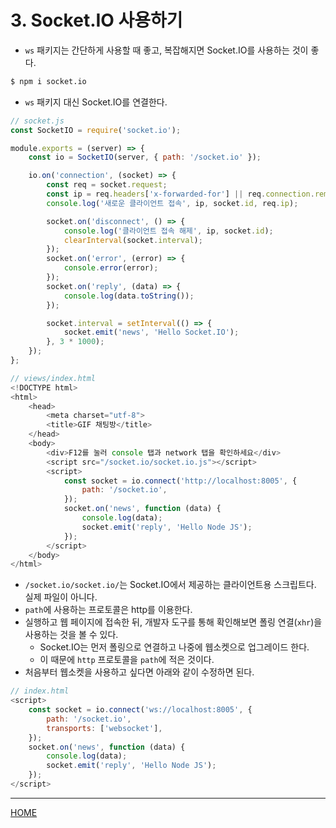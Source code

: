 # 3. Socket.IO 사용하기

- `ws` 패키지는 간단하게 사용할 때 좋고, 복잡해지면 Socket.IO를 사용하는 것이 좋다.

```zsh
$ npm i socket.io
```

- `ws` 패키지 대신 Socket.IO를 연결한다.

```js
// socket.js
const SocketIO = require('socket.io');

module.exports = (server) => {
    const io = SocketIO(server, { path: '/socket.io' });

    io.on('connection', (socket) => {
        const req = socket.request;
        const ip = req.headers['x-forwarded-for'] || req.connection.remoteAddress;
        console.log('새로운 클라이언트 접속', ip, socket.id, req.ip);

        socket.on('disconnect', () => {
            console.log('클라이언트 접속 해제', ip, socket.id);
            clearInterval(socket.interval);
        });
        socket.on('error', (error) => {
            console.error(error);
        });
        socket.on('reply', (data) => {
            console.log(data.toString());
        });

        socket.interval = setInterval(() => {
            socket.emit('news', 'Hello Socket.IO');
        }, 3 * 1000);
    });
};
```

```js
// views/index.html
<!DOCTYPE html>
<html>
    <head>
        <meta charset="utf-8">
        <title>GIF 채팅방</title>
    </head>
    <body>
        <div>F12를 눌러 console 탭과 network 탭을 확인하세요</div>
        <script src="/socket.io/socket.io.js"></script>
        <script>
            const socket = io.connect('http://localhost:8005', {
                path: '/socket.io',
            });
            socket.on('news', function (data) {
                console.log(data);
                socket.emit('reply', 'Hello Node JS');
            });
        </script>
    </body>
</html>
```

- `/socket.io/socket.io/`는 Socket.IO에서 제공하는 클라이언트용 스크립트다. 실제 파일이 아니다.
- `path`에 사용하는 프로토콜은 http를 이용한다.
- 실행하고 웹 페이지에 접속한 뒤, 개발자 도구를 통해 확인해보면 폴링 연결(`xhr`)을 사용하는 것을 볼 수 있다.
    - Socket.IO는 먼저 폴링으로 연결하고 나중에 웹소켓으로 업그레이드 한다.
    - 이 때문에 `http` 프로토콜을 `path`에 적은 것이다.
- 처음부터 웹소켓을 사용하고 싶다면 아래와 같이 수정하면 된다.

```js
// index.html
<script>
    const socket = io.connect('ws://localhost:8005', {
        path: '/socket.io',
        transports: ['websocket'],
    });
    socket.on('news', function (data) {
        console.log(data);
        socket.emit('reply', 'Hello Node JS');
    });
</script>
```

-----
[HOME](./index.md)